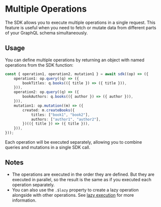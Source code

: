 # Multiple Operations

The SDK allows you to execute multiple operations in a single request. This feature is useful when you need to fetch or mutate data from different parts of your GraphQL schema simultaneously.

## Usage

You can define multiple operations by returning an object with named operations from the SDK function:

```typescript
const { operation1, operation2, mutation1 } = await sdk((op) => ({
    operation1: op.query((q) => ({
        bookTitles: q.books(({ title }) => ({ title })),
    })),
    operation2: op.query((q) => ({
        bookAuthors: q.books(({ author }) => ({ author })),
    })),
    mutation1: op.mutation((m) => ({
        created: m.createBooks({
            titles: ["book1", "book2"],
            authors: ["author1", "author2"],
        })(({ title }) => ({ title })),
    })),
}));
```

Each operation will be executed separately, allowing you to combine queries and mutations in a single SDK call.

## Notes

-   The operations are executed in the order they are defined. But they are executed in parallel, so the result is the same as if you executed each operation separately.
-   You can also use the `.$lazy` property to create a lazy operation alongside with other operations. See [lazy execution](./lazy-execution.md) for more information.
